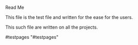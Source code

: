 Read Me

This file is the test file and written for the ease for the users.

This such file are written on all the projects.

#testpages
"#testpages" 
